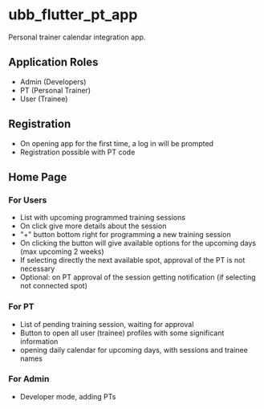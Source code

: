 # ubb_flutter_pt_app

Personal trainer calendar integration app.

## Application Roles
- Admin (Developers)
- PT (Personal Trainer)
- User (Trainee)

## Registration
- On opening app for the first time, a log in will be prompted
- Registration possible with PT code

## Home Page

### For Users
- List with upcoming programmed training sessions
- On click give more details about the session
- "+" button bottom right for programming a new training session
- On clicking the button will give available options for the upcoming days (max upcoming 2 weeks)
- If selecting directly the next available spot, approval of the PT is not necessary
- Optional: on PT approval of the session getting notification (if selecting not connected spot)

### For PT
- List of pending training session, waiting for approval
- Button to open all user (trainee) profiles with some significant information
- opening daily calendar for upcoming days, with sessions and trainee names

### For Admin
- Developer mode, adding PTs